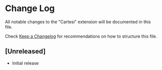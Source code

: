 # Change Log

All notable changes to the "Cartesi" extension will be documented in this file.

Check [Keep a Changelog](http://keepachangelog.com/) for recommendations on how to structure this file.

## [Unreleased]

- Initial release